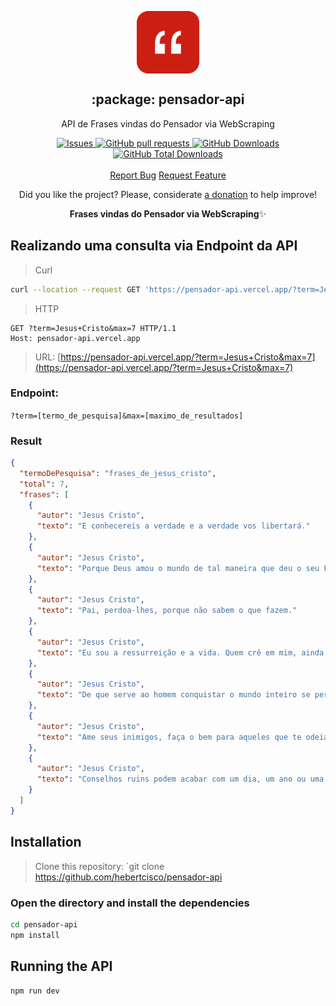 <p align="center">
 <img width="100px" src="https://raw.githubusercontent.com/hebertcisco/pensador-promise/main/.github/images/favicon512x512-pensador.png" align="center" alt=":package: pensador-api" />
 <h2 align="center">:package: pensador-api</h2>
 <p align="center">API de Frases vindas do Pensador via WebScraping</p>
</p>

  <p align="center">
    <a href="https://github.com/hebertcisco/pensador-api/issues">
      <img alt="Issues" src="https://img.shields.io/github/issues/hebertcisco/pensador-promise?style=flat&color=336791" />
    </a>
    <a href="https://github.com/hebertcisco/pensador-api/pulls">
      <img alt="GitHub pull requests" src="https://img.shields.io/github/issues-pr/hebertcisco/pensador-promise?style=flat&color=336791" />
    </a>
     <a href="https://github.com/hebertcisco/pensador-promise">
      <img alt="GitHub Downloads" src="https://img.shields.io/npm/dw/pensador-promise?style=flat&color=336791" />
    </a>
    <a href="https://github.com/hebertcisco/pensador-promise">
      <img alt="GitHub Total Downloads" src="https://img.shields.io/npm/dt/pensador-promise?color=336791&label=Total%20downloads" />
    </a>
    <br />
    <br />
  <a href="https://github.com/hebertcisco/pensador-api/issues/new/choose">Report Bug</a>
  <a href="https://github.com/hebertcisco/pensador-api/issues/new/choose">Request Feature</a>
  </p>

<p align="center">Did you like the project? Please, considerate <a href="https://www.buymeacoffee.com/hebertcisco">a donation</a> to help improve!</p>

<p align="center"><strong>Frases vindas do Pensador via WebScraping</strong>✨</p>


## Realizando uma consulta via Endpoint da API

> Curl

```sh
curl --location --request GET 'https://pensador-api.vercel.app/?term=Jesus+Cristo&max=7'
```

> HTTP

```http
GET ?term=Jesus+Cristo&max=7 HTTP/1.1
Host: pensador-api.vercel.app
```

> URL: [https://pensador-api.vercel.app/?term=Jesus+Cristo&max=7](https://pensador-api.vercel.app/?term=Jesus+Cristo&max=7)

### Endpoint:

`?term=[termo_de_pesquisa]&max=[maximo_de_resultados]`

### Result

```json
{
  "termoDePesquisa": "frases_de_jesus_cristo",
  "total": 7,
  "frases": [
    {
      "autor": "Jesus Cristo",
      "texto": "E conhecereis a verdade e a verdade vos libertará."
    },
    {
      "autor": "Jesus Cristo",
      "texto": "Porque Deus amou o mundo de tal maneira que deu o seu Filho unigênito, para que todo aquele que n'Ele crê não pereça, mas tenha a vida eterna."
    },
    {
      "autor": "Jesus Cristo",
      "texto": "Pai, perdoa-lhes, porque não sabem o que fazem."
    },
    {
      "autor": "Jesus Cristo",
      "texto": "Eu sou a ressurreição e a vida. Quem crê em mim, ainda que morra, viverá; e quem vive e crê em mim nunca morrerá."
    },
    {
      "autor": "Jesus Cristo",
      "texto": "De que serve ao homem conquistar o mundo inteiro se perder a alma?"
    },
    {
      "autor": "Jesus Cristo",
      "texto": "Ame seus inimigos, faça o bem para aqueles que te odeiam, abençoe aqueles que te amaldiçoam, reze por aqueles que te maltratam. Se alguém te bater no rosto, ofereça a outra face."
    },
    {
      "autor": "Jesus Cristo",
      "texto": "Conselhos ruins podem acabar com um dia, um ano ou uma vida inteira."
    }
  ]
}
```
## Installation

> Clone this repository: `git clone https://github.com/hebertcisco/pensador-api

### Open the directory and install the dependencies

```bash
cd pensador-api
npm install
```

## Running the API

```sh
npm run dev
```
